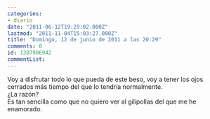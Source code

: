 ```yaml
---
categories:
- diario
date: "2011-06-12T19:29:02.000Z"
lastmod: "2011-11-04T15:03:27.000Z"
title: "Domingo, 12 de junio de 2011 a las 20:29"
comments: 0
id: 1307906942
commentList:
---
```


Voy a disfrutar todo lo que pueda de este beso, voy a tener los ojos cerrados más tiempo del que lo tendría normalmente.  
¿La razón?  
Es tan sencilla como que no quiero ver al gilipollas del que me he enamorado.
